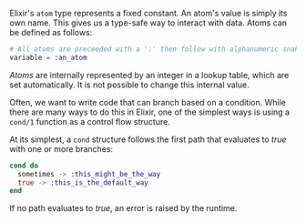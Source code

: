 Elixir's `atom` type represents a fixed constant. An atom's value is simply its own name.  This gives us a type-safe way to interact with data.  Atoms can be defined as follows:

```elixir
# All atoms are preceeded with a ':' then follow with alphanumeric snake-cased characters
variable = :an_atom
```

_Atoms_ are internally represented by an integer in a lookup table, which are set automatically.  It is not possible to change this internal value.

Often, we want to write code that can branch based on a condition. While there are many ways to do this in Elixir, one of the simplest ways is using a `cond/1` function as a control flow structure.

At its simplest, a `cond` structure follows the first path that evaluates to _true_ with one or more branches:

```elixir
cond do
  sometimes -> :this_might_be_the_way
  true -> :this_is_the_default_way
end
```

If no path evaluates to _true_, an error is raised by the runtime.
